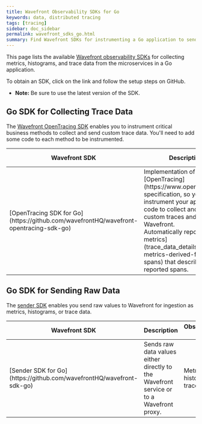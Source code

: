 ```yaml
---
title: Wavefront Observability SDKs for Go
keywords: data, distributed tracing
tags: [tracing]
sidebar: doc_sidebar
permalink: wavefront_sdks_go.html
summary: Find Wavefront SDKs for instrumenting a Go application to send observability data to Wavefront.
---
```



This page lists the available [Wavefront observability SDKs](wavefront_sdks.html) for collecting metrics, histograms, and trace data from the microservices in a Go application. 

To obtain an SDK, click on the link and follow the setup steps on GitHub. 

* **Note:** Be sure to use the latest version of the SDK.

<!---
## Go SDKs That Instrument Frameworks

Each [framework-instrumentation SDK](wavefront_sdks.html#sdks-that-instrument-frameworks) collects observability data from a particular Go framework or component, with minimal code setup.

<table id = "framework-go" width="100%">
<colgroup>
<col width="20%" />
<col width="60%" />
<col width="20%" />
</colgroup>
<tbody>
<thead>
<tr><th>Wavefront SDK</th><th>Description</th><th>Observability Data</th></tr>
</thead>
<tr>
<td markdown="span">[]()</td>
<td> </td>
<td markdown="span">Metrics, histograms, trace data</td>
</tr>

</tbody>
</table>
--->

<!---

## Go SDKs for Collecting Metrics

A [metrics SDK](wavefront_sdks.html#sdks-for-collecting-metrics-and-histograms) enables you to instrument critical business methods to collect and send custom metrics and histograms. You'll need to add some code to each method to be instrumented.

<table id = "metrics-go" width="100%">
<colgroup>
<col width="20%" />
<col width="60%" />
<col width="20%" />
</colgroup>
<tbody>
<thead>
<tr><th>Wavefront SDK</th><th>Description</th><th>Observability Data</th></tr>
</thead>
<tr>
<td markdown="span">[XXX SDK for Go](https://github.com/wavefrontHQ/wavefront-pyformance)</td>
<td>Implementation of the XXX library, so you can instrument your application code to collect and send custom metrics and histograms to Wavefront. </td>
<td markdown="span">Metrics, histograms</td>
</tr>
<tr>
<td markdown="span">[OpenTracing SDK for Go](https://github.com/wavefrontHQ/wavefront-opentracing-sdk-go)</td>
<td markdown="span">Implements the [OpenTracing](https://www.opentracing.io) specification, so you can instrument your application code to collect and send custom traces and spans to Wavefront. </td>
<td markdown="span">Trace data</td>
</tr>

</tbody>
</table>

--->
## Go SDK for Collecting Trace Data

The [Wavefront OpenTracing SDK](wavefront_sdks.html#sdks-for-collecting-trace-data) enables you to instrument critical business methods to collect and send custom trace data. You'll need to add some code to each method to be instrumented.

<table id = "opentracing-go" width="100%">
<colgroup>
<col width="30%" />
<col width="50%" />
<col width="20%" />
</colgroup>
<tbody>
<thead>
<tr><th>Wavefront SDK</th><th>Description</th><th>Observability Data</th></tr>
</thead>
<tr>
<td markdown="span">[OpenTracing SDK for Go](https://github.com/wavefrontHQ/wavefront-opentracing-sdk-go)</td>
<td markdown="span">Implementation of the [OpenTracing](https://www.opentracing.io) specification, so you can instrument your application code to collect and send custom traces and spans to Wavefront. 
<br>Automatically reports [RED metrics](trace_data_details.html#red-metrics-derived-from-spans) that describe the reported spans.</td>
<td markdown="span">Trace data and derived RED metrics</td>
</tr>

</tbody>
</table>

## Go SDK for Sending Raw Data

The [sender  SDK](wavefront_sdks.html#sdks-for-sending-raw-data-to-wavefront) enables you send raw values to Wavefront for ingestion as metrics, histograms, or trace data. 

<table id = "raw-go" width="100%">
<colgroup>
<col width="30%" />
<col width="50%" />
<col width="20%" />
</colgroup>
<tbody>
<thead>
<tr><th>Wavefront SDK</th><th>Description</th><th>Observability Data</th></tr>
</thead>
<tr>
<td markdown="span">[Sender SDK for Go](https://github.com/wavefrontHQ/wavefront-sdk-go)</td>
<td>Sends raw data values either directly to the Wavefront service or to a Wavefront proxy. </td>
<td markdown="span">Metrics, histograms, trace data</td>

</tr>

</tbody>
</table>

